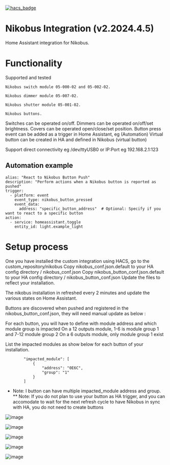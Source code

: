 [![hacs_badge](https://img.shields.io/badge/HACS-Default-orange.svg?style=for-the-badge)](https://github.com/custom-components/hacs)

# Nikobus Integration (v2.2024.4.5)

Home Assistant integration for Nikobus.

# Functionality

Supported and tested

	Nikobus switch module 05-000-02 and 05-002-02.
 
	Nikobus dimmer module 05-007-02.
 
	Nikobus shutter module 05-001-02.
 
	Nikobus buttons.

Switches can be operated on/off.
Dimmers can be operated on/off/set brightness.
Covers can be operated open/close/set position.
Button press event can be added as a trigger in Home Assistant, eg (Automation)
Virtual button can be created in HA and defined in Nikobus (virtual button)

Support direct connectivity eg /dev/ttyUSB0 or IP:Port eg 192.168.2.1:123

## Automation example 

```
alias: "React to Nikobus Button Push"
description: "Perform actions when a Nikobus button is reported as pushed"
trigger:
  - platform: event
    event_type: nikobus_button_pressed
    event_data:
      address: "specific_button_address"  # Optional: Specify if you want to react to a specific button
action:
  - service: homeassistant.toggle
    entity_id: light.example_light
```

# Setup process 

One you have installed the custom integration using HACS, go to the custom_repository/nikobus
Copy nikobus_conf.json.default to your HA config directory / nikobus_conf.json
Copy nikobus_button_conf.json.default to your HA config directory / nikobus_button_conf.json
Update the files to reflect your installation.

The nikobus installation in refreshed every 2 minutes and update the various states on Home Assistant.

Buttons are discovered when pushed and registered in the nikobus_button_conf.json, they will need manual update as below :

For each button, you will have to define with module address and which module group is impacted
	On a 12 outputs module, 1-6 is module group 1 and 7-12 module group 2
	On a 6 outputs module, only module group 1 exist

List the impacted modules as show below for each button of your installation.

            "impacted_module": [
                {
                    "address": "0E6C",
                    "group": "1"
                }
            ]

* Note: I button can have multiple impacted_module address and group.
** Note: If you do not plan to use your button as HA trigger, and you can accomodate to wait for the next refresh cycle to have Nikobus in sync with HA, you do not need to create buttons


![image](https://github.com/fdebrus/Nikobus-HA/assets/33791533/d0e82ca4-9a75-4a15-b471-a747b3abda1f)

![image](https://github.com/fdebrus/Nikobus-HA/assets/33791533/ec3e56de-5b9e-404a-b97f-341c4c96331a)

![image](https://github.com/fdebrus/Nikobus-HA/assets/33791533/4eb7a4e5-0789-45c0-bd80-1c8af84d6bd0)

![image](https://github.com/fdebrus/Nikobus-HA/assets/33791533/0e92763a-cfbd-4b9c-ae97-b06d317f9544)


![image](https://github.com/fdebrus/Nikobus-HA/assets/33791533/a5cbb377-9274-42e6-bee7-abe58c62ca82)


